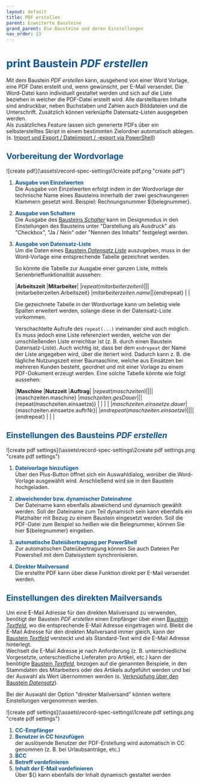 ```yaml
---
layout: default
title: PDF erstellen
parent: Erweiterte Bausteine
grand_parent: Die Bausteine und deren Einstellungen
nav_order: 23
---
```


# <span style="color:#0b5394"><span class="material-icons">print</span> **Baustein *PDF erstellen***</span>

Mit dem Baustein *PDF erstellen* kann, ausgehend von einer Word Vorlage, eine PDF Datei erstellt
und, wenn gewünscht, per E-Mail versendet. Die Word-Datei kann individuell gestaltet werden und sich
auf die Liste beziehen in welcher die PDF-Datei erstellt wird. Alle darstellbaren Inhalte sind andruckbar,
neben Buchstaben und Zahlen auch Bilddateien und die Unterschrift. Zusätzlich können verknüpfte Datensatz-Listen
ausgegeben werden.  
Als zusätzliches Feature lassen sich generierte PDFs über ein selbsterstelltes Skript in einem bestimmten Zielordner automatisch ablegen. (s. [Import und Export / Dateiimport / -export via PowerShell](/docs/import-export.html#dateiimport---export-via-powershell))

## <span style="color:#0b5394">Vorbereitung der Wordvorlage</span>  

![create pdf](\assets\record-spec-settings\1create pdf.png "create pdf")  
1. <span style="color:#0b5394">**Ausgabe von Einzelwerten**</span>  
    Die Ausgabe von Einzelwerten erfolgt indem in der Wordvorlage der technische Name eines Bausteins innerhalb der
    zwei geschwungenen Klammern gesetzt wird. Beispiel: Rechnungsnummer ${belegnummer}.

2. <span style="color:#0b5394">**Ausgabe von Schaltern**</span>  
    Die Ausgabe des
    [Bausteins *Schalter*](/docs/record-spec-settings/grand-childs-form/switch.html)
    kann im Designmodus in den Einstellungen des Bausteins unter "Darstellung als Ausdruck" als "Checkbox",
    "Ja / Nein" oder "Nennen des Inhalts" festgelegt werden.

3. <span style="color:#0b5394">**Ausgabe von Datensatz-Liste**</span>  
    Um die Daten eines [Baustein *Datensatz Liste*](/docs/record-spec-settings/grand-child-expanded/record-list.html) auszugeben, muss in der Word-Vorlage eine entsprechende Tabelle gezeichnet werden.
    
    So könnte die Tabelle zur Ausgabe einer ganzen Liste, mittels Serienbrieffunktionalität aussehen:

    |**Arbeitszeit**                         |**Mitarbeiter**|
    |${repeat(mitarbeiterzeiten)}            |           |
    |${mitarbeiterzeiten.Arbeitszeit}        |${mitarbeiterzeiten.name}|
    |${endrepeat}                            |                         |

    Die gezeichnete Tabelle in der Wordvorlage kann um beliebig viele Spalten erweitert werden, solange
    diese in der Datensatz-Liste vorkommen.

    Verschachtelte Aufrufe des `repeat(...)` ineinander sind auch möglich. Es muss jedoch eine Liste referenziert werden, welche von der umschließenden Liste erreichbar ist (z. B. durch einen Baustein Datensatz-Liste). Auch wichtig ist, dass bei dem  `endrepeat` der Name der Liste angegeben wird, über die iteriert wird. Dadurch kann z. B. die tägliche Nutzungszeit einer Baumaschine, welche aus Einsätzen bei mehreren Kunden besteht, geordnet und mit einer Vorlage zu einem PDF-Dokument erzeugt werden.
    Eine solche Tabelle könnte wie folgt aussehen:

    |**Maschine**                       |**Nutzzeit**               |**Auftrag**|
    |${repeat(maschzeiten)}             |                           |           |
    |${maschzeiten.maschine}            |${maschzeiten.gesDauer}    |           |
    |${repeat(maschzeiten.einsaetze)}   |                           |           |
    |                                   |${maschzeiten.einsaetze.dauer}|${maschzeiten.einsaetze.auftrNr}|
    |${endrepeat(maschzeiten.einsaetze)}|                           |           |
    |${endrepeat}                       |                           |           |

## <span style="color:#0b5394">Einstellungen des Bausteins *PDF erstellen*</span>

![create pdf settings](\assets\record-spec-settings\2create pdf settings.png "create pdf settings")

1. <span style="color:#0b5394">**Dateivorlage hinzufügen**</span>  
    Über den Plus-Button öffnet sich ein Auswahldialog, worüber die Word-Vorlage ausgewählt wird. Anschließend wird
    sie in den Baustein hochgeladen.

2. <span style="color:#0b5394">**abweichender bzw. dynamischer Dateinahme**</span>  
    Der Dateiname kann ebenfalls abweichend und dynamisch gewählt werden. Soll der Dateiname zum Teil dynamisch sein
    kann ebenfalls ein Platzhalter mit Bezug zu einem Baustein eingesetzt werden. Soll die PDF-Datei zum Beispiel so
    heißen wie die Belegnummer, können Sie hier ${belegnummer} eingeben.

3. <span style="color:#0b5394">**automatische Dateiübertragung per PowerShell**</span>  
    Zur automatischen Dateiübertragung können Sie auch Dateien Per Powershell mit dem Dateisystem
    synchronisieren.

4. <span style="color:#0b5394">**Direkter Mailversand**</span>  
    Die erstellte PDF kann über diese Funktion direkt per E-Mail versendet werden.

## <span style="color:#0b5394">Einstellungen des direkten Mailversands</span>
Um eine E-Mail Adresse für den direkten Mailversand zu verwenden, benötigt der Baustein *PDF erstellen* einen Empfänger über einen [Baustein *Textfeld*](/docs/record-spec-settings/grand-childs-form/text.html), wo die entsprechende E-Mail Adresse eingetragen wird.
Bleibt die E-Mail Adresse für den direkten Mailversand immer gleich, kann der [Baustein *Textfeld*](/docs/record-spec-settings/grand-childs-form/text.html) versteckt und als Standard-Text wird die E-Mail Adresse hinterlegt.  
Wechselt die E-Mail Adresse je nach Anforderung (z. B. unterschiedliche Vorgesetzte, unterschiedliche Lieferaten pro Artikel, etc.) kann der benötigte [Baustein *Textfeld*](/docs/record-spec-settings/grand-childs-form/text.html), bezogen auf die genannten Beispiele, in den Stammdaten des Mitarbeiters oder des Artikels aufgeführt werden und bei der Auswahl als Wert übernommen werden (s. [Verknüpfung über den Baustein *Datensatz*](/docs/link-lists.html)).

Bei der Auswahl der Option "direkter Mailversand" können weitere Einstellungen vergenommen werden.

![create pdf settings](\assets\record-spec-settings\1create pdf settings.png "create pdf settings")

1. <span style="color:#0b5394">**CC-Empfänger**</span>
2. <span style="color:#0b5394">**Benutzer in CC hinzufügen**</span>  
    der auslösende Benutzer der PDF-Erstellung wird automatisch in CC genommen (z. B. bei Urlaubsanträge, etc.)
3. <span style="color:#0b5394">**BCC**</span>
4. <span style="color:#0b5394">**Betreff vordefinieren**</span>
5. <span style="color:#0b5394">**Inhalt der E-Mail vordefinieren**</span>  
    Über ${} kann ebenfalls der Inhalt dynamisch gestaltet werden